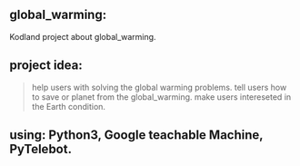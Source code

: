 ## global_warming:
Kodland project about global_warming.
## project idea: 
> help users with solving the global warming problems.
> tell users how to save or planet from the global_warming.
> make users intereseted in the Earth condition.



## using: Python3, Google teachable Machine, PyTelebot.
